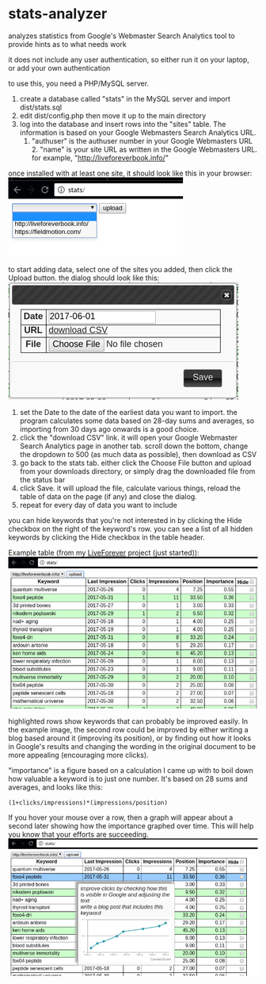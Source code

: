 # stats-analyzer
analyzes statistics from Google's Webmaster Search Analytics tool to provide hints as to what needs work

it does not include any user authentication, so either run it on your laptop, or add your own authentication

to use this, you need a PHP/MySQL server.

1. create a database called "stats" in the MySQL server and import dist/stats.sql
2. edit dist/config.php then move it up to the main directory
3. log into the database and insert rows into the "sites" table. The information is based on your Google Webmasters Search Analytics URL.
    1. "authuser" is the authuser number in your Google Webmasters URL
		2. "name" is your site URL as written in the Google Webmasters URL. for example, "http://liveforeverbook.info/"

once installed with at least one site, it should look like this in your browser:
![](https://raw.githubusercontent.com/kaeverens/stats-analyzer/master/images/screen1.png)

to start adding data, select one of the sites you added, then click the Upload button. the dialog should look like this:
![](https://raw.githubusercontent.com/kaeverens/stats-analyzer/master/images/screen2.png)

1. set the Date to the date of the earliest data you want to import. the program calculates some data based on 28-day sums and averages, so importing from 30 days ago onwards is a good choice.
2. click the "download CSV" link. it will open your Google Webmaster Search Analytics page in another tab. scroll down the bottom, change the dropdown to 500 (as much data as possible), then download as CSV
3. go back to the stats tab. either click the Choose File button and upload from your downloads directory, or simply drag the downloaded file from the status bar
4. click Save. it will upload the file, calculate various things, reload the table of data on the page (if any) and close the dialog.
5. repeat for every day of data you want to include

you can hide keywords that you're not interested in by clicking the Hide checkbox on the right of the keyword's row. you can see a list of all hidden keywords by clicking the Hide checkbox in the table header.

Example table (from my [LiveForever](http://liveforeverbook.info) project (just started)):
![](https://raw.githubusercontent.com/kaeverens/stats-analyzer/master/images/screen3.png)

highlighted rows show keywords that can probably be improved easily. In the example image, the second row could be improved by either writing a blog based around it (improving its position), or by finding out how it looks in Google's results and changing the wording in the original document to be more appealing (encouraging more clicks).

"importance" is a figure based on a calculation I came up with to boil down how valuable a keyword is to just one number. It's based on 28 sums and averages, and looks like this:
```
(1+clicks/impressions)*(impressions/position)
```

If you hover your mouse over a row, then a graph will appear about a second later showing how the importance graphed over time. This will help you know that your efforts are succeeding.
![](https://raw.githubusercontent.com/kaeverens/stats-analyzer/master/images/screen4.png)

